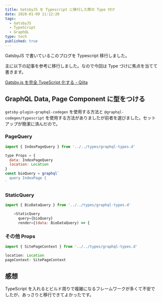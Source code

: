 ```yaml
---
title: GatsbyJS を Typescript に移行した際の Type 付け
date: 2020-01-09 11:12:20
tags:
  - GatsbyJS
  - TypeScript
  - GraphQL
type: tech
published: true
---
```


GatsbyJS で書いているこのブログを Typescript 移行しました。

主に以下の記事を参考に移行しました。なので今回は Type づけに焦点を当てて書きます。

[Gatsby\.js を完全 TypeScript 化する \- Qiita](https://qiita.com/Takepepe/items/144209f860fbe4d5e9bb)

## GraphQL Data, Page Component に型をつける

`gatsby-plugin-graphql-codegen` を使用する方法と `@graphql-codegen/typescript` を使用する方法がありましたが前者を選びました。セットアップが簡潔に済んだので。

### PageQuery

```js
import { IndexPageQuery } from '../../types/graphql-types.d'

type Props = {
  data: IndexPageQuery
  location: Location
}
const bioQuery = graphql`
  query IndexPage {
`
```

### StaticQuery

```js
import { BioDataQuery } from '../../types/graphql-types.d'

    <StaticQuery
      query={bioQuery}
      render={(data: BioDataQuery) => {

```

### その他 Props

```js
import { SitePageContext } from '../../types/graphql-types.d'

location: Location
pageContext: SitePageContext
```

## 感想

TypeScript を入れるとビルド周りで複雑になるフレームワークが多くて不安でしたが、あっさりと移行できてよかったです。
